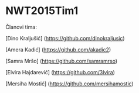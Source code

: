 # NWT2015Tim1

Članovi tima:

[Dino Kraljušić]  (https://github.com/dinokraljusic)

[Amera Kadić]  (https://github.com/akadic2)

[Samra Mršo]  (https://github.com/samramrso)

[Elvira Hajdarević]  (https://github.com/3lvira)

[Mersiha Mostić]  (https://github.com/mersihamostic)
